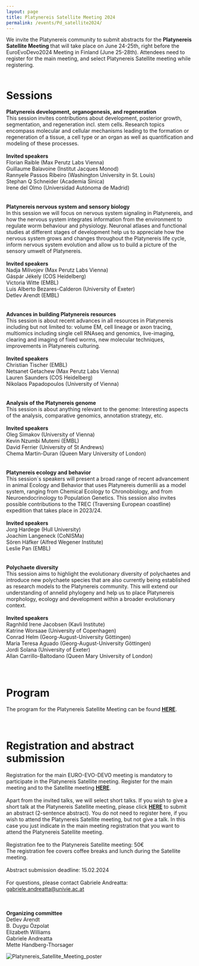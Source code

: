 ```yaml
---
layout: page
title: Platynereis Satellite Meeting 2024 
permalink: /events/Pd_satellite2024/
---
```


We invite the Platynereis community to submit abstracts for the **Platynereis Satellite Meeting**
that will take place on June 24-25th, right before the EuroEvoDevo2024 Meeting in Finland (June
25-28th). Attendees need to register for the main meeting, and select Platynereis Satellite meeting while
registering. <br>
<br>
# Sessions #

**Platynereis development, organogenesis, and regeneration**<br>
This session invites contributions about development, posterior growth, segmentation, and regeneration incl. stem cells. Research topics encompass molecular and cellular mechanisms leading to the formation or regeneration of a tissue, a cell type or an organ as well as quantification and modeling of these processes.<br>
<br>
  **Invited speakers**<br>
  Florian Raible (Max Perutz Labs Vienna)<br>
  Guillaume Balavoine (Institut Jacques Monod)<br>
  Rannyele Passos Ribeiro (Washington University in St. Louis)<br>
  Stephan Q Schneider (Academia Sinica)<br>
  Irene del Olmo (Universidad Autónoma de Madrid)<br>
  <br>
  <br>
**Platynereis nervous system and sensory biology**<br>
In this session we will focus on nervous system signaling in Platynereis, and how the nervous system integrates information from the environment to regulate worm behaviour and physiology. Neuronal atlases and functional studies at different stages of development help us to appreciate how the nervous system grows and changes throughout the Platynereis life cycle, inform nervous system evolution and allow us to build a picture of the sensory umwelt of Platynereis.<br>
<br>
  **Invited speakers**<br>
  Nadja Milivojev (Max Perutz Labs Vienna)<br>
  Gáspár Jékely (COS Heidelberg)<br>
  Victoria Witte (EMBL)<br>
  Luis Alberto Bezares-Calderon (University of Exeter)<br>
  Detlev Arendt (EMBL)<br>
  <br>
  <br>
**Advances in building Platynereis resources**<br>
This session is about recent advances in all resources in Platynereis including but not limited to:  volume EM, cell lineage or axon tracing, multiomics including single cell RNAseq and genomics, live-imaging, clearing and imaging of fixed worms, new molecular techniques, improvements in Platynereis culturing.<br>
<br>
  **Invited speakers**<br>
  Christian Tischer (EMBL)<br>
  Netsanet Getachew (Max Perutz Labs Vienna)<br>
  Lauren Saunders (COS Heidelberg)<br>
  Nikolaos Papadopoulos (University of Vienna)<br>
  <br>
  <br>
**Analysis of the Platynereis genome**<br>
This session is about anything relevant to the genome: Interesting aspects of the analysis, comparative genomics, annotation strategy, etc.<br>
<br>
  **Invited speakers**<br>
  Oleg Simakov (University of Vienna)<br>
  Kevin Nzumbi Mutemi (EMBL)<br>
  David Ferrier (University of St Andrews)<br>
  Chema Martin-Duran (Queen Mary University of London)<br>
  <br>
  <br>
**Platynereis ecology and behavior**<br>
  This session´s speakers will present a broad range of recent advancement in animal Ecology and Behavior that uses Platynereis dumerilii as a model system, ranging from Chemical Ecology to Chronobiology, and from Neuroendocrinology to Population Genetics. This session also invites possible contributions to the TREC (Traversing European coastline) expedition that takes place in 2023/24.<br>
  <br>
  **Invited speakers**<br>
  Jorg Hardege (Hull University)<br>
  Joachim Langeneck (CoNISMa)<br>
  Sören Häfker (Alfred Wegener Institute)<br>
  Leslie Pan (EMBL)<br>
  <br>
  <br>
**Polychaete diversity**<br>
  This session aims to highlight the evolutionary diversity of polychaetes and introduce new polychaete species that are also currently being established as research models to the Platynereis community. This will extend our understanding of annelid phylogeny and help us to place Platynereis morphology, ecology and development within a broader evolutionary context.<br>
  <br>
  **Invited speakers**<br>
  Ragnhild Irene Jacobsen (Kavli Institute)<br>
  Katrine Worsaae (University of Copenhagen)<br>
  Conrad Helm (Georg-August-University Göttingen)<br>
  Maria Teresa Aguado (Georg-August-University Göttingen)<br>
  Jordi Solana (University of Exeter)<br>
  Allan Carrillo-Baltodano (Queen Mary University of London)<br>
<br>
<br>

# Program #
The program for the Platynereis Satellite Meeting can be found <a
style="font-weight:bold" href='https://docs.google.com/document/d/1pne0Mn02lG7qcaxOCBsi15HEQ4NOVPpVUDfVhEgWnK8/edit?usp=sharing'
target="_blank">HERE</a>.<br>
<br>
<br>

# Registration and abstract submission #
Registration for the main EURO-EVO-DEVO meeting is mandatory to participate in the Platynereis
Satellite meeting. Register for the main meeting and to the Satellite meeting <a
style="font-weight:bold" href='https://www.helsinki.fi/en/conferences/euroevodevo-2024'
target="_blank">HERE</a>.<br>
<br>
Apart from the invited talks, we will select short talks. If you wish to give a short talk at the Platynereis Satellite meeting, please click <a
style="font-weight:bold" href='https://forms.gle/swKwsBNb8P7VsnTTA' target="_blank">HERE</a> to
submit an abstract (2-sentence abstract). You do not need to register here, if you wish to attend the Platynereis Satellite meeting, but not give a talk. In this case you just indicate in the main meeting registration that you want to attend the Platynereis Satellite meeting.<br> 
<br>
Registration fee to the Platynereis Satellite meeting: 50€<br>
The registration fee covers coffee breaks and lunch during the Satellite meeting.<br>
<br>
Abstract submission deadline: 15.02.2024<br>
<br>
For questions, please contact Gabriele Andreatta: gabriele.andreatta@univie.ac.at<br>
<br>
<br>

**Organizing committee** <br>
Detlev Arendt <br>
B. Duygu Özpolat <br>
Elizabeth Williams <br>
Gabriele Andreatta <br>
Mette Handberg-Thorsager<br>

![Platynereis_Satellite_Meeting_poster](/Platynereis_Satellite_Meeting_poster2.jpg)
